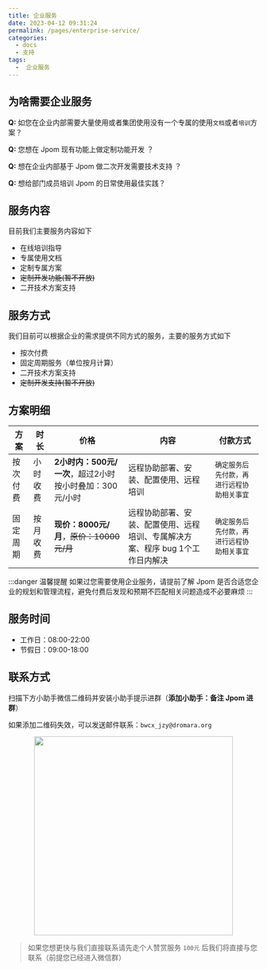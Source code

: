 ```yaml
---
title: 企业服务
date: 2023-04-12 09:31:24
permalink: /pages/enterprise-service/
categories:
  - docs
  - 支持
tags:
  -  企业服务
---
```



## 为啥需要企业服务

**Q:** 如您在企业内部需要大量使用或者集团使用没有一个专属的使用`文档`或者`培训`方案？

**Q:** 您想在 Jpom 现有功能上做定制功能开发 ？

**Q:** 想在企业内部基于 Jpom 做二次开发需要技术支持 ？

**Q:** 想给部门成员培训 Jpom 的日常使用最佳实践？

## 服务内容

目前我们主要服务内容如下

- 在线培训指导
- 专属使用文档
- 定制专属方案
- ~~定制开发功能(暂不开放)~~
- 二开技术方案支持


## 服务方式

我们目前可以根据企业的需求提供不同方式的服务，主要的服务方式如下

- 按次付费
- 固定周期服务（单位按月计算）
- 二开技术方案支持
- ~~定制开发支持(暂不开放)~~

## 方案明细


| 方案   | 时长   | 价格                                  | 内容                                         | 付款方式                   |
|------|------|-------------------------------------|--------------------------------------------|------------------------|
| 按次付费 | 小时收费 | **2小时内：500元/一次**，超过2小时按小时叠加：300元/小时 | 远程协助部署、安装、配置使用、远程培训                        | `确定服务后先付款，再进行远程协助相关事宜` |
| 固定周期 | 按月收费 | **现价：8000元/月**，~~原价：10000元/月~~      | 远程协助部署、安装、配置使用、远程培训、专属解决方案、程序 bug 1个工作日内解决 | `确定服务后先付款，再进行远程协助相关事宜` |

:::danger 温馨提醒
如果过您需要使用企业服务，请提前了解 Jpom 是否合适您企业的规划和管理流程，避免付费后发现和预期不匹配相关问题造成不必要麻烦
:::

## 服务时间

- 工作日：08:00-22:00
- 节假日：09:00-18:00				


## 联系方式

扫描下方小助手微信二维码并安装小助手提示进群（**添加小助手：备注 Jpom 进群**）

如果添加二维码失效，可以发送邮件联系：`bwcx_jzy@dromara.org`

<p style="text-align: center">
<img src="/images/qrcode/weixin-jpom66.jpg" width="400" />
</p>

> 如果您想更快与我们直接联系请先走个人赞赏服务 `100元` 后我们将直接与您联系（前提您已经进入微信群）